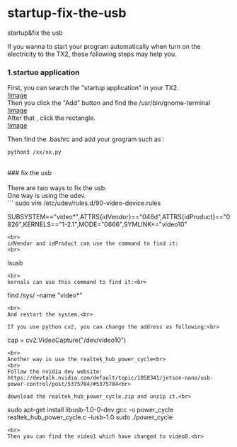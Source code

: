 # startup-fix-the-usb
startup&amp;fix the usb

If you wanna to start your program automatically when turn on the electricity to the TX2, these following steps may help you.
<br>
### 1.startuo application<br>
First, you can search the "startup application" in your TX2.<br>
[!image]()
<br>
Then you click the "Add" button and find the /usr/bin/gnome-terminal<br>
[!image]()
<br>
After that , click the rectangle.<br>
[!image]()

Then find the .bashrc and add your grogram such as :<br>
```
python3 /xx/xx.py
```
<br>
### fix the usb<br>
<br>
There are two ways to fix the usb.<br>
One way is using the udev.<br>
```
sudo vim /etc/udev/rules.d/90-video-device.rules

SUBSYSTEM=="video*",ATTRS{idVendor}=="046d",ATTRS{idProduct}=="0826",KERNELS=="1-2.1",MODE="0666",SYMLINK+="video10"

```
<br>
idVendor and idProduct can use the command to find it:
<br>
```
lsusb
```
<br>
kernals can use this command to find it:<br>
```
find /sys/ -name "video*"
```
<br>
And restart the system.<br>

If you use python cv2, you can change the address as following:<br>

```
cap = cv2.VideoCapture("/dev/video10")
```
<br>
Another way is use the realtek_hub_power_cycle<br>
<br>
Follow the nvidia dev website: https://devtalk.nvidia.com/default/topic/1058341/jetson-nano/usb-power-control/post/5375784/#5375784<br>

download the realtek_hub_power_cycle.zip and unzip it.<br>

```
sudo apt-get install libusb-1.0-0-dev
gcc -o power_cycle realtek_hub_power_cycle.c -lusb-1.0
sudo ./power_cycle
```
<br>
Then you can find the video1 which have changed to video0.<br>
